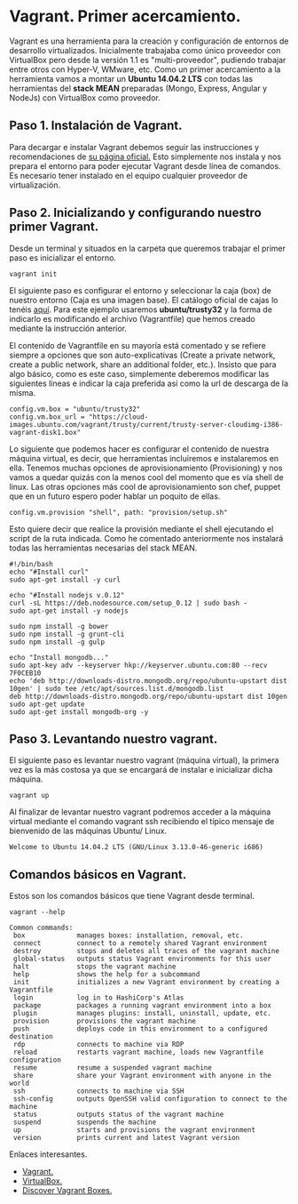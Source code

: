 # Vagrant. Primer acercamiento.
Vagrant es una herramienta para la creación y configuración de entornos de desarrollo virtualizados. Inicialmente trabajaba como único proveedor con VirtualBox pero desde la versión 1.1 es "multi-proveedor", pudiendo trabajar entre otros con Hyper-V, WMware, etc.
Como un primer acercamiento a la herramienta vamos a montar un **Ubuntu 14.04.2 LTS** con todas las herramientas del **stack MEAN** preparadas (Mongo, Express, Angular y NodeJs) con VirtualBox como proveedor.

## Paso 1. Instalación de Vagrant.  ##
Para decargar e instalar Vagrant debemos seguir las instrucciones y recomendaciones de [su página oficial.](http://www.vagrantup.com/downloads.html)
Esto simplemente nos instala y nos prepara el entorno para poder ejecutar Vagrant desde línea de comandos.
Es necesario tener instalado en el equipo cualquier proveedor de virtualización. 
 
## Paso 2. Inicializando y configurando nuestro primer Vagrant. ##
Desde un terminal y situados en la carpeta que queremos trabajar el primer paso es inicializar el entorno.


    vagrant init

El siguiente paso es configurar el entorno y seleccionar la caja (box) de nuestro entorno (Caja es una imagen base). El catálogo oficial de cajas lo tenéis [aquí](https://atlas.hashicorp.com/boxes/search). Para este ejemplo usaremos **ubuntu/trusty32** y la forma de indicarlo es modificando el archivo (Vagrantfile) que hemos creado mediante la instrucción anterior.

El contenido de Vagrantfile en su mayoría está comentado y se refiere siempre a opciones que son auto-explicativas (Create a private network, create a public network, share an additional folder, etc.). Insisto que para algo básico, como es este caso, simplemente deberemos modificar las siguientes líneas e indicar la caja preferida así como la url de descarga de la misma.

    config.vm.box = "ubuntu/trusty32"
    config.vm.box_url = "https://cloud-images.ubuntu.com/vagrant/trusty/current/trusty-server-cloudimg-i386-vagrant-disk1.box"

Lo siguiente que podemos hacer es configurar el contenido de nuestra máquina virtual, es decir, que herramientas incluiremos e instalaremos en ella. Tenemos muchas opciones de aprovisionamiento (Provisioning) y nos vamos a quedar quizás con la menos cool del momento que es vía shell de linux. Las otras opciones más cool de aprovisionamiento son chef, puppet que en un futuro espero poder hablar un poquito de ellas.

    config.vm.provision "shell", path: "provision/setup.sh"

Esto quiere decir que realice la provisión mediante el shell ejecutando el script de la ruta indicada. Como he comentado anteriormente nos instalará todas las herramientas necesarias del stack MEAN.

    #!/bin/bash    
    echo "#Install curl"
    sudo apt-get install -y curl
    
    echo "#Install nodejs v.0.12"
    curl -sL https://deb.nodesource.com/setup_0.12 | sudo bash -
    sudo apt-get install -y nodejs
    
    sudo npm install -g bower
    sudo npm install -g grunt-cli
    sudo npm install -g gulp
    
    echo "Install mongodb..."
    sudo apt-key adv --keyserver hkp://keyserver.ubuntu.com:80 --recv 7F0CEB10
    echo 'deb http://downloads-distro.mongodb.org/repo/ubuntu-upstart dist 10gen' | sudo tee /etc/apt/sources.list.d/mongodb.list
    deb http://downloads-distro.mongodb.org/repo/ubuntu-upstart dist 10gen
    sudo apt-get update
    sudo apt-get install mongodb-org -y

## Paso 3. Levantando nuestro vagrant. ##

El siguiente paso es levantar nuestro vagrant (máquina virtual), la primera vez es la más  costosa ya que se encargará de instalar e inicializar dicha máquina. 

    vagrant up
Al finalizar de levantar nuestro vagrant podremos acceder a la máquina virtual mediante el comando vagrant ssh recibiendo el típico mensaje de bienvenido de las máquinas Ubuntu/ Linux.

    Welcome to Ubuntu 14.04.2 LTS (GNU/Linux 3.13.0-46-generic i686)

## Comandos básicos en Vagrant. ##

Estos son los comandos básicos que tiene Vagrant desde terminal.

    vagrant --help

    Common commands:
     box             manages boxes: installation, removal, etc.
     connect         connect to a remotely shared Vagrant environment
     destroy         stops and deletes all traces of the vagrant machine
     global-status   outputs status Vagrant environments for this user
     halt            stops the vagrant machine
     help            shows the help for a subcommand
     init            initializes a new Vagrant environment by creating a Vagrantfile
     login           log in to HashiCorp's Atlas
     package         packages a running vagrant environment into a box
     plugin          manages plugins: install, uninstall, update, etc.
     provision       provisions the vagrant machine
     push            deploys code in this environment to a configured destination   
     rdp             connects to machine via RDP
     reload          restarts vagrant machine, loads new Vagrantfile configuration  
     resume          resume a suspended vagrant machine
     share           share your Vagrant environment with anyone in the world
     ssh             connects to machine via SSH
     ssh-config      outputs OpenSSH valid configuration to connect to the machine  
     status          outputs status of the vagrant machine
     suspend         suspends the machine
     up              starts and provisions the vagrant environment
     version         prints current and latest Vagrant version 

Enlaces interesantes.

- [Vagrant.](https://www.vagrantup.com/)
- [VirtualBox.](https://www.virtualbox.org/)
- [Discover Vagrant Boxes.](https://atlas.hashicorp.com/boxes/search?utm_source=vagrantcloud.com&vagrantcloud=1)
